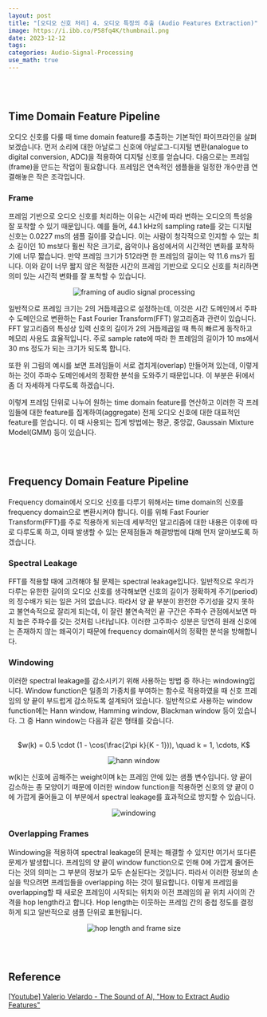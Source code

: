 ```yaml
---
layout: post
title: "[오디오 신호 처리] 4. 오디오 특징의 추출 (Audio Features Extraction)"
image: https://i.ibb.co/P58fq4K/thumbnail.png
date: 2023-12-12
tags: 
categories: Audio-Signal-Processing
use_math: true
---
```


<br><br>

## Time Domain Feature Pipeline

오디오 신호를 다룰 때 time domain feature를 추출하는 기본적인 파이프라인을 살펴보겠습니다. 먼저 소리에 대한 아날로그 신호에 아날로그-디지털 변환(analogue to digital conversion, ADC)을 적용하여 디지털 신호를 얻습니다. 다음으로는 프레임(frame)을 만드는 작업이 필요합니다. 프레임은 연속적인 샘플들을 일정한 개수만큼 연결해놓은 작은 조각입니다.

### Frame

프레임 기반으로 오디오 신호를 처리하는 이유는 시간에 따라 변하는 오디오의 특성을 잘 포착할 수 있기 때문입니다. 예를 들어, 44.1 kHz의 sampling rate를 갖는 디지털 신호는 0.0227 ms의 샘플 길이를 갖습니다. 이는 사람이 청각적으로 인지할 수 있는 최소 길이인 10 ms보다 훨씬 작은 크기로, 음악이나 음성에서의 시간적인 변화를 포착하기에 너무 짧습니다. 만약 프레임 크기가 512라면 한 프레임의 길이는 약 11.6 ms가 됩니다. 이와 같이 너무 짧지 않은 적절한 시간의 프레임 기반으로 오디오 신호를 처리하면 의미 있는 시간적 변화를 잘 포착할 수 있습니다.

<p align="center">
  <img src="https://i.ibb.co/HBW8mkY/frame.png" alt="framing of audio signal processing">
</p>

일반적으로 프레임 크기는 2의 거듭제곱으로 설정하는데, 이것은 시간 도메인에서 주파수 도메인으로 변환하는 Fast Fourier Transform(FFT) 알고리즘과 관련이 있습니다. FFT 알고리즘의 특성상 입력 신호의 길이가 2의 거듭제곱일 때 특히 빠르게 동작하고 메모리 사용도 효율적입니다. 주로 sample rate에 따라 한 프레임의 길이가 10 ms에서 30 ms 정도가 되는 크기가 되도록 합니다.

또한 위 그림의 예시를 보면 프레임들이 서로 겹치게(overlap) 만들어져 있는데, 이렇게 하는 것이 주파수 도메인에서의 정확한 분석을 도와주기 때문입니다. 이 부분은 뒤에서 좀 더 자세하게 다루도록 하겠습니다.

이렇게 프레임 단위로 나누어 원하는 time domain feature를 연산하고 이러한 각 프레임들에 대한 feature를 집계하여(aggregate) 전체 오디오 신호에 대한 대표적인 feature를 얻습니다. 이 때 사용되는 집계 방법에는 평균, 중앙값, Gaussain Mixture Model(GMM) 등이 있습니다.

<br><br>

## Frequency Domain Feature Pipeline

Frequency domain에서 오디오 신호를 다루기 위해서는 time domain의 신호를 frequency domain으로 변환시켜야 합니다. 이를 위해 Fast Fourier Transform(FFT)를 주로 적용하게 되는데 세부적인 알고리즘에 대한 내용은 이후에 따로 다루도록 하고, 이때 발생할 수 있는 문제점들과 해결방법에 대해 먼저 알아보도록 하겠습니다.

### Spectral Leakage

FFT를 적용할 때에 고려해야 될 문제는 spectral leakage입니다. 일반적으로 우리가 다루는 유한한 길이의 오디오 신호를 생각해보면 신호의 길이가 정확하게 주기(period)의 정수배가 되는 일은 거의 없습니다. 따라서 양 끝 부분이 완전한 주기성을 갖지 못하고 불연속적으로 잘리게 되는데, 이 잘린 불연속적인 끝 구간은 주파수 관점에서보면 마치 높은 주파수를 갖는 것처럼 나타납니다. 이러한 고주파수 성분은 당연히 원래 신호에는 존재하지 않는 왜곡이기 때문에 frequency domain에서의 정확한 분석을 방해합니다.

### Windowing

이러한 spectral leakage를 감소시키기 위해 사용하는 방법 중 하나는 windowing입니다. Window function은 일종의 가중치를 부여하는 함수로 적용하였을 때 신호 프레임의 양 끝이 부드럽게 감소하도록 설계되어 있습니다. 일반적으로 사용하는 window function에는 Hann window, Hamming window, Blackman window 등이 있습니다. 그 중 Hann window는 다음과 같은 형태를 갖습니다.

<br>
<center> $w(k) = 0.5 \cdot (1 - \cos(\frac{2\pi k}{K - 1})), \quad k = 1, \cdots, K$ </center>

<p align="center">
  <img src="https://i.ibb.co/XVf8hGP/hann-window.png" alt="hann window">
</p>

w(k)는 신호에 곱해주는 weight이며 k는 프레임 안에 있는 샘플 변수입니다. 양 끝이 감소하는 종 모양이기 때문에 이러한 window function을 적용하면 신호의 양 끝이 0에 가깝게 줄어들고 이 부분에서 spectral leakage를 효과적으로 방지할 수 있습니다.

<p align="center">
  <img src="https://i.ibb.co/y401Pf2/windowing.png" alt="windowing">
</p>

### Overlapping Frames

Windowing을 적용하여 spectral leakage의 문제는 해결할 수 있지만 여기서 또다른 문제가 발생합니다. 프레임의 양 끝이 window function으로 인해 0에 가깝게 줄어든다는 것의 의미는 그 부분의 정보가 모두 손실된다는 것입니다. 따라서 이러한 정보의 손실을 막으려면 프레임들을 overlapping 하는 것이 필요합니다. 이렇게 프레임을 overlapping할 때 새로운 프레임이 시작되는 위치와 이전 프레임의 끝 위치 사이의 간격을 hop length라고 합니다. Hop length는 이웃하는 프레임 간의 중첩 정도를 결정하게 되고 일반적으로 샘플 단위로 표현됩니다.

<p align="center">
  <img src="https://i.ibb.co/bgSbFjG/hop-length.png" alt="hop length and frame size">
</p>

<br><br>

## Reference

[[Youtube] Valerio Velardo - The Sound of AI, "How to Extract Audio Features"](https://youtu.be/8A-W1xk7qs8?feature=shared)